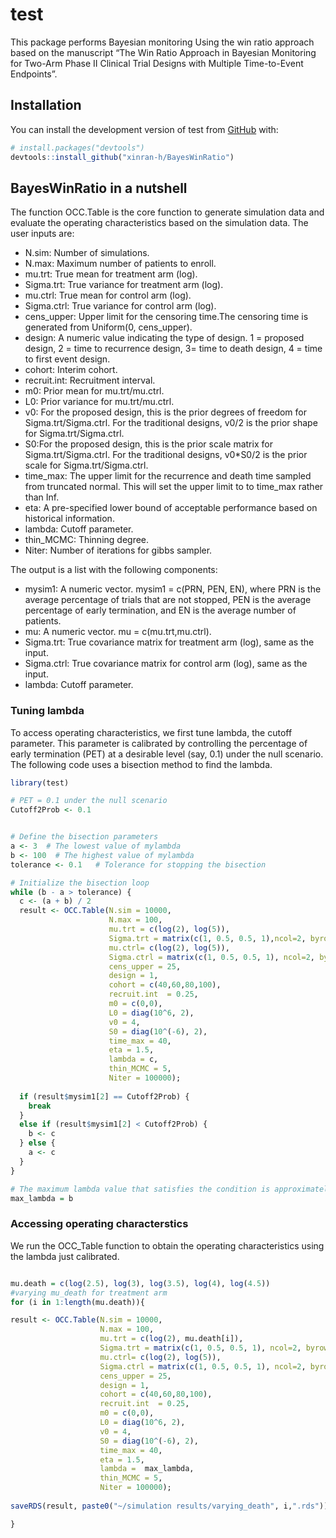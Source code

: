 
<!-- README.md is generated from README.Rmd. Please edit that file -->

# test

<!-- badges: start -->
<!-- badges: end -->

This package performs Bayesian monitoring Using the win ratio approach
based on the manuscript “The Win Ratio Approach in Bayesian Monitoring
for Two-Arm Phase II Clinical Trial Designs with Multiple Time-to-Event
Endpoints”.

## Installation

You can install the development version of test from
[GitHub](https://github.com/) with:

``` r
# install.packages("devtools")
devtools::install_github("xinran-h/BayesWinRatio")
```

## BayesWinRatio in a nutshell

The function OCC.Table is the core function to generate simulation data
and evaluate the operating characteristics based on the simulation data.
The user inputs are:

- N.sim: Number of simulations.
- N.max: Maximum number of patients to enroll.
- mu.trt: True mean for treatment arm (log).
- Sigma.trt: True variance for treatment arm (log).
- mu.ctrl: True mean for control arm (log).
- Sigma.ctrl: True variance for control arm (log).
- cens_upper: Upper limit for the censoring time.The censoring time is
  generated from Uniform(0, cens_upper).
- design: A numeric value indicating the type of design. 1 = proposed
  design, 2 = time to recurrence design, 3= time to death design, 4 =
  time to first event design.
- cohort: Interim cohort.
- recruit.int: Recruitment interval.
- m0: Prior mean for mu.trt/mu.ctrl.
- L0: Prior variance for mu.trt/mu.ctrl.
- v0: For the proposed design, this is the prior degrees of freedom for
  Sigma.trt/Sigma.ctrl. For the traditional designs, v0/2 is the prior
  shape for Sigma.trt/Sigma.ctrl.
- S0:For the proposed design, this is the prior scale matrix for
  Sigma.trt/Sigma.ctrl. For the traditional designs, v0\*S0/2 is the
  prior scale for Sigma.trt/Sigma.ctrl.
- time_max: The upper limit for the recurrence and death time sampled
  from truncated normal. This will set the upper limit to to time_max
  rather than Inf.
- eta: A pre-specified lower bound of acceptable performance based on
  historical information.
- lambda: Cutoff parameter.
- thin_MCMC: Thinning degree.
- Niter: Number of iterations for gibbs sampler.

The output is a list with the following components:

- mysim1: A numeric vector. mysim1 = c(PRN, PEN, EN), where PRN is the
  average percentage of trials that are not stopped, PEN is the average
  percentage of early termination, and EN is the average number of
  patients.  
- mu: A numeric vector. mu = c(mu.trt,mu.ctrl).
- Sigma.trt: True covariance matrix for treatment arm (log), same as the
  input.
- Sigma.ctrl: True covariance matrix for control arm (log), same as the
  input.
- lambda: Cutoff parameter.

### Tuning lambda

To access operating characteristics, we first tune lambda, the cutoff
parameter. This parameter is calibrated by controlling the percentage of
early termination (PET) at a desirable level (say, 0.1) under the null
scenario. The following code uses a bisection method to find the lambda.

``` r
library(test)

# PET = 0.1 under the null scenario
Cutoff2Prob <- 0.1 


# Define the bisection parameters
a <- 3  # The lowest value of mylambda
b <- 100  # The highest value of mylambda
tolerance <- 0.1   # Tolerance for stopping the bisection

# Initialize the bisection loop
while (b - a > tolerance) {
  c <- (a + b) / 2
  result <- OCC.Table(N.sim = 10000,
                      N.max = 100,
                      mu.trt = c(log(2), log(5)),
                      Sigma.trt = matrix(c(1, 0.5, 0.5, 1),ncol=2, byrow = T),
                      mu.ctrl= c(log(2), log(5)),
                      Sigma.ctrl = matrix(c(1, 0.5, 0.5, 1), ncol=2, byrow = T), 
                      cens_upper = 25,
                      design = 1, 
                      cohort = c(40,60,80,100),
                      recruit.int  = 0.25,
                      m0 = c(0,0),
                      L0 = diag(10^6, 2),
                      v0 = 4,
                      S0 = diag(10^(-6), 2),
                      time_max = 40,
                      eta = 1.5,
                      lambda = c,
                      thin_MCMC = 5,
                      Niter = 100000);    
  
  if (result$mysim1[2] == Cutoff2Prob) {
    break
  } 
  else if (result$mysim1[2] < Cutoff2Prob) {
    b <- c
  } else {
    a <- c
  }
}

# The maximum lambda value that satisfies the condition is approximately 'b'
max_lambda = b
```

### Accessing operating characterstics

We run the OCC_Table function to obtain the operating characteristics
using the lambda just calibrated.

``` r

mu.death = c(log(2.5), log(3), log(3.5), log(4), log(4.5))
#varying mu_death for treatment arm
for (i in 1:length(mu.death)){

result <- OCC.Table(N.sim = 10000,
                    N.max = 100,
                    mu.trt = c(log(2), mu.death[i]),
                    Sigma.trt = matrix(c(1, 0.5, 0.5, 1), ncol=2, byrow = T),
                    mu.ctrl= c(log(2), log(5)),
                    Sigma.ctrl = matrix(c(1, 0.5, 0.5, 1), ncol=2, byrow = T), 
                    cens_upper = 25,
                    design = 1,
                    cohort = c(40,60,80,100),
                    recruit.int  = 0.25,
                    m0 = c(0,0),
                    L0 = diag(10^6, 2),
                    v0 = 4,
                    S0 = diag(10^(-6), 2),
                    time_max = 40,
                    eta = 1.5,
                    lambda =  max_lambda,
                    thin_MCMC = 5,
                    Niter = 100000);       
 
saveRDS(result, paste0("~/simulation results/varying_death", i,".rds"))

}
```
